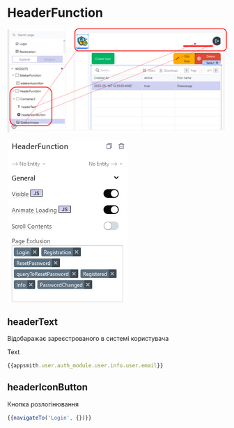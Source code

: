 # HeaderFunction

![image-20230517123348337](media/image-20230517123348337.png)



![image-20230517123503744](media/image-20230517123503744.png)

## headerText

Відобаражає зареєстрованого в системі користувача 

Text

```js
{{appsmith.user.auth_module.user.info.user.email}}
```

## headerIconButton

Кнопка розлогінювання

```js
{{navigateTo('Login', {})}}
```

